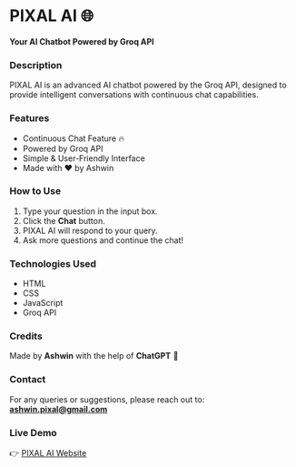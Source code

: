 # PIXAL AI 🌐

**Your AI Chatbot Powered by Groq API**

### Description
PIXAL AI is an advanced AI chatbot powered by the Groq API, designed to provide intelligent conversations with continuous chat capabilities.

### Features
- Continuous Chat Feature 🔥
- Powered by Groq API
- Simple & User-Friendly Interface
- Made with ❤️ by Ashwin

### How to Use
1. Type your question in the input box.
2. Click the **Chat** button.
3. PIXAL AI will respond to your query.
4. Ask more questions and continue the chat!

### Technologies Used
- HTML
- CSS
- JavaScript
- Groq API

### Credits
Made by **Ashwin** with the help of **ChatGPT** 💪

### Contact
For any queries or suggestions, please reach out to: **ashwin.pixal@gmail.com**

### Live Demo
👉 [PIXAL AI Website](https://ashflamer.github.io/pixal-ai/)
